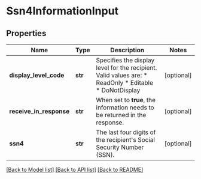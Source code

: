 # Ssn4InformationInput

## Properties
Name | Type | Description | Notes
------------ | ------------- | ------------- | -------------
**display_level_code** | **str** | Specifies the display level for the recipient.  Valid values are:   * ReadOnly * Editable * DoNotDisplay | [optional] 
**receive_in_response** | **str** | When set to **true**, the information needs to be returned in the response. | [optional] 
**ssn4** | **str** | The last four digits of the recipient&#39;s Social Security Number (SSN). | [optional] 

[[Back to Model list]](../README.md#documentation-for-models) [[Back to API list]](../README.md#documentation-for-api-endpoints) [[Back to README]](../README.md)


